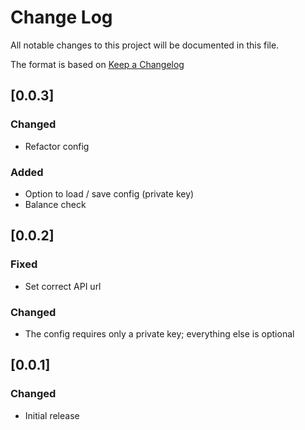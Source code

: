 # Change Log

All notable changes to this project will be documented in this file.

The format is based on [Keep a Changelog](http://keepachangelog.com/)

## [0.0.3]

### Changed

- Refactor config

### Added

- Option to load / save config (private key)
- Balance check

## [0.0.2]

### Fixed

- Set correct API url

### Changed

- The config requires only a private key; everything else is optional

## [0.0.1]

### Changed

- Initial release

